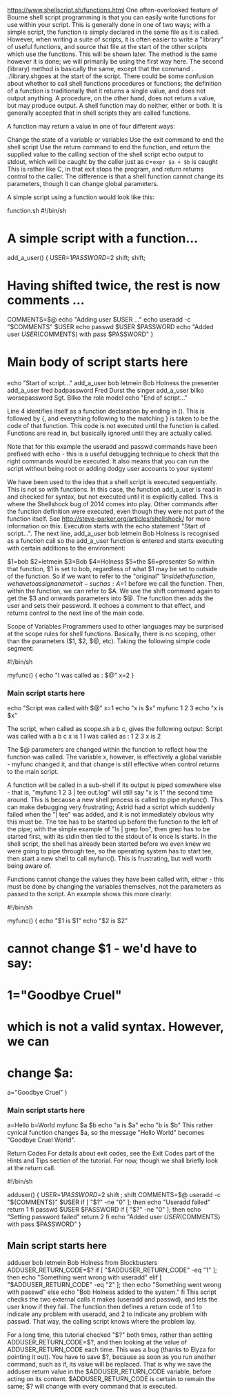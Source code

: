 https://www.shellscript.sh/functions.html
One often-overlooked feature of Bourne shell script programming is that you can easily write functions for use within your script. This is generally done in one of two ways; with a simple script, the function is simply declared in the same file as it is called.
However, when writing a suite of scripts, it is often easier to write a "library" of useful functions, and source that file at the start of the other scripts which use the functions. This will be shown later.
The method is the same however it is done; we will primarily be using the first way here. The second (library) method is basically the same, except that the command
. ./library.shgoes at the start of the script.
There could be some confusion about whether to call shell functions procedures or functions; the definition of a function is traditionally that it returns a single value, and does not output anything. A procedure, on the other hand, does not return a value, but may produce output. A shell function may do neither, either or both. It is generally accepted that in shell scripts they are called functions.

A function may return a value in one of four different ways:

Change the state of a variable or variables
Use the exit command to end the shell script
Use the return command to end the function, and return the supplied value to the calling section of the shell script
echo output to stdout, which will be caught by the caller just as c=`expr $a + $b` is caught
This is rather like C, in that exit stops the program, and return returns control to the caller. The difference is that a shell function cannot change its parameters, though it can change global parameters.

A simple script using a function would look like this:

function.sh
#!/bin/sh
# A simple script with a function...

add_a_user()
{
  USER=$1
  PASSWORD=$2
  shift; shift;
  # Having shifted twice, the rest is now comments ...
  COMMENTS=$@
  echo "Adding user $USER ..."
  echo useradd -c "$COMMENTS" $USER
  echo passwd $USER $PASSWORD
  echo "Added user $USER ($COMMENTS) with pass $PASSWORD"
}

###
# Main body of script starts here
###
echo "Start of script..."
add_a_user bob letmein Bob Holness the presenter
add_a_user fred badpassword Fred Durst the singer
add_a_user bilko worsepassword Sgt. Bilko the role model
echo "End of script..."


Line 4 identifies itself as a function declaration by ending in (). This is followed by {, and everything following to the matching } is taken to be the code of that function.
This code is not executed until the function is called. Functions are read in, but basically ignored until they are actually called.

Note that for this example the useradd and passwd commands have been prefixed with echo - this is a useful debugging technique to check that the right commands would be executed. It also means that you can run the script without being root or adding dodgy user accounts to your system!

We have been used to the idea that a shell script is executed sequentially. This is not so with functions.
In this case, the function add_a_user is read in and checked for syntax, but not executed until it is explicitly called. This is where the Shellshock bug of 2014 comes into play. Other commands after the function definition were executed, even though they were not part of the function itself. See http://steve-parker.org/articles/shellshock/ for more information on this.
Execution starts with the echo statement "Start of script...". The next line, add_a_user bob letmein Bob Holness is recognised as a function call so the add_a_user function is entered and starts executing with certain additions to the environment:

$1=bob
$2=letmein
$3=Bob
$4=Holness
$5=the
$6=presenter
So within that function, $1 is set to bob, regardless of what $1 may be set to outside of the function.
So if we want to refer to the "original" $1 inside the function, we have to assign a name to it - such as: A=$1 before we call the function. Then, within the function, we can refer to $A.
We use the shift command again to get the $3 and onwards parameters into $@. The function then adds the user and sets their password. It echoes a comment to that effect, and returns control to the next line of the main code.

Scope of Variables
Programmers used to other languages may be surprised at the scope rules for shell functions. Basically, there is no scoping, other than the parameters ($1, $2, $@, etc).
Taking the following simple code segment:

#!/bin/sh

myfunc()
{
  echo "I was called as : $@"
  x=2
}

### Main script starts here 

echo "Script was called with $@"
x=1
echo "x is $x"
myfunc 1 2 3
echo "x is $x"

The script, when called as scope.sh a b c, gives the following output:
Script was called with a b c
x is 1
I was called as : 1 2 3
x is 2

The $@ parameters are changed within the function to reflect how the function was called. The variable x, however, is effectively a global variable - myfunc changed it, and that change is still effective when control returns to the main script.

A function will be called in a sub-shell if its output is piped somewhere else - that is, "myfunc 1 2 3 | tee out.log" will still say "x is 1" the second time around. This is because a new shell process is called to pipe myfunc(). This can make debugging very frustrating; Astrid had a script which suddenly failed when the "| tee" was added, and it is not immediately obvious why this must be. The tee has to be started up before the function to the left of the pipe; with the simple example of "ls | grep foo", then grep has to be started first, with its stdin then tied to the stdout of ls once ls starts. In the shell script, the shell has already been started before we even knew we were going to pipe through tee, so the operating system has to start tee, then start a new shell to call myfunc(). This is frustrating, but well worth being aware of.

Functions cannot change the values they have been called with, either - this must be done by changing the variables themselves, not the parameters as passed to the script.
An example shows this more clearly:

#!/bin/sh

myfunc()
{
  echo "\$1 is $1"
  echo "\$2 is $2"
  # cannot change $1 - we'd have to say:
  # 1="Goodbye Cruel"
  # which is not a valid syntax. However, we can
  # change $a:
  a="Goodbye Cruel"
}

### Main script starts here 

a=Hello
b=World
myfunc $a $b
echo "a is $a"
echo "b is $b"
This rather cynical function changes $a, so the message "Hello World" becomes "Goodbye Cruel World".

Return Codes
For details about exit codes, see the Exit Codes part of the Hints and Tips section of the tutorial. For now, though we shall briefly look at the return call.

#!/bin/sh

adduser()
{
  USER=$1
  PASSWORD=$2
  shift ; shift
  COMMENTS=$@
  useradd -c "${COMMENTS}" $USER
  if [ "$?" -ne "0" ]; then
    echo "Useradd failed"
    return 1
  fi
  passwd $USER $PASSWORD
  if [ "$?" -ne "0" ]; then
    echo "Setting password failed"
    return 2
  fi
  echo "Added user $USER ($COMMENTS) with pass $PASSWORD"
}

## Main script starts here

adduser bob letmein Bob Holness from Blockbusters
ADDUSER_RETURN_CODE=$?
if [ "$ADDUSER_RETURN_CODE" -eq "1" ]; then
  echo "Something went wrong with useradd"
elif [ "$ADDUSER_RETURN_CODE" -eq "2" ]; then 
   echo "Something went wrong with passwd"
else
  echo "Bob Holness added to the system."
fi
This script checks the two external calls it makes (useradd and passwd), and lets the user know if they fail. The function then defines a return code of 1 to indicate any problem with useradd, and 2 to indicate any problem with passwd. That way, the calling script knows where the problem lay.

For a long time, this tutorial checked "$?" both times, rather than setting ADDUSER_RETURN_CODE=$?, and then looking at the value of ADDUSER_RETURN_CODE each time. This was a bug (thanks to Elyza for pointing it out). You have to save $?, because as soon as you run another command, such as if, its value will be replaced. That is why we save the adduser return value in the $ADDUSER_RETURN_CODE variable, before acting on its content. $ADDUSER_RETURN_CODE is certain to remain the same; $? will change with every command that is executed.